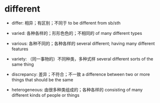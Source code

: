 # different

- differ: 相异；有区别；不同于 to be different from sb/sth

- varied: 各种各样的；形形色色的；不相同的 of many different types
- various: 各种不同的；各种各样的 several different; having many different features
- variety: （同一事物的）不同种类，多种式样 several different sorts of the same thing

- discrepancy: 差异；不符合；不一致 a difference between two or more things that should be the same

- heterogeneous: 由很多种类组成的；各种各样的 consisting of many different kinds of people or things
